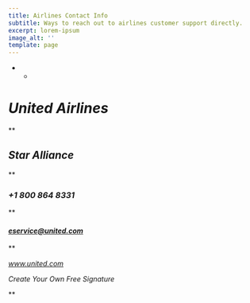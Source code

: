 ```yaml
---
title: Airlines Contact Info
subtitle: Ways to reach out to airlines customer support directly.
excerpt: lorem-ipsum
image_alt: ''
template: page
---
```

*	*

# *United Airlines*

**

## *Star Alliance*

**

### *+1 800 864 8331*

**

#### *eservice@united.com*

**

*www.united.com*

*Create Your Own Free Signature*

**
